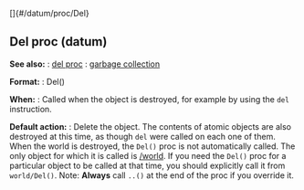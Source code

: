 []{#/datum/proc/Del}
## Del proc (datum)
**See also:**
:   [del proc](#/proc/del)
:   [garbage collection](#/DM/garbage)
<!-- -->
**Format:**
:   Del()
<!-- -->
**When:**
:   Called when the object is destroyed, for example by using the `del`
    instruction.
<!-- -->
**Default action:**
:   Delete the object. The contents of atomic objects are also destroyed
    at this time, as though `del` were called on each one of them.
When the world is destroyed, the `Del()` proc is not automatically
called. The only object for which it is called is [/world](#/world). If
you need the `Del()` proc for a particular object to be called at that
time, you should explicitly call it from `world/Del()`.
Note: **Always** call `..()` at the end of the proc if you override it.